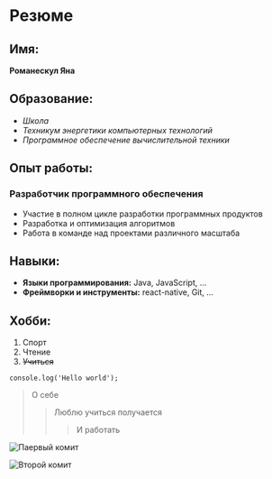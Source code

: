 # Резюме
## Имя:
**Романескул Яна**


## Образование:
- *Школа*
- *Техникум энергетики компьютерных технологий*
- *Программное обеспечение вычислительной техники*

## Опыт работы:
### Разработчик программного обеспечения
- Участие в полном цикле разработки программных продуктов
- Разработка и оптимизация алгоритмов
- Работа в команде над проектами различного масштаба

## Навыки:
- **Языки программирования:** Java, JavaScript, ...
- **Фреймворки и инструменты:** react-native, Git, ...

## Хобби:
1. Спорт
1. Чтение
1. ~~Учиться~~

```
console.log('Hello world');
```
> О себе
>> Люблю учиться получается
>>>И работать

![Паервый комит](https://flomaster.top/uploads/posts/2023-01/1673513966_flomaster-club-p-yeralash-risunok-pinterest-1.jpg)


![Второй комит](https://l-files.livejournal.net/og_image/11723453/439?v=1597500326)
